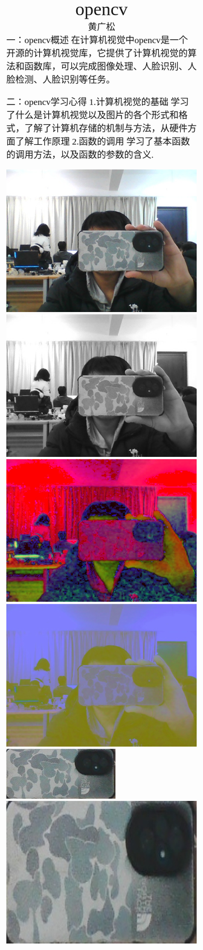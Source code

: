 #
<center><font face ="楷体" size=300>opencv</font></center>

<center><font  face="楷体" size=5>黄广松</font></center>
<font face="楷体" size=5>一：opencv概述
在计算机视觉中opencv是一个开源的计算机视觉库，它提供了计算机视觉的算法和函数库，可以完成图像处理、人脸识别、人脸检测、人脸识别等任务。

<font face="楷体" size=5>二：opencv学习心得
1.计算机视觉的基础
学习了什么是计算机视觉以及图片的各个形式和格式，了解了计算机存储的机制与方法，从硬件方面了解工作原理
2.函数的调用
学习了基本函数的调用方法，以及函数的参数的含义.

![alt text](all.jpg)
![alt text](all_gray.jpg)
![alt text](all_hsv.jpg)
![alt text](all_lab.jpg)
![alt text](phone.jpg)
![alt text](phone_resized.jpg)

















